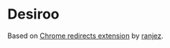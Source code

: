 Desiroo
==========

Based on [Chrome redirects extension](https://chrome.google.com/webstore/detail/switcheroo-redirector/cnmciclhnghalnpfhhleggldniplelbg?hl=en) by [ranjez](https://github.com/ranjez).
